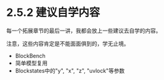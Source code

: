 # 2.5.2 建议自学内容

每一个拓展章节的最后一讲，我都会放上一些建议去自学的内容。

注意，这些内容肯定是不能面面俱到的，学无止境。

- BlockBench
- 简单模型复用
- Blockstates中的"y", "x", "z", "uvlock"等参数